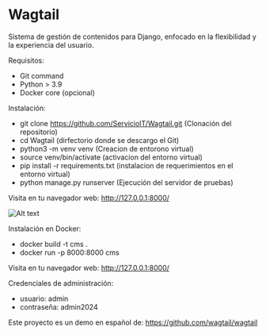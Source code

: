 # Wagtail
Sistema de gestión de contenidos para Django, enfocado en la flexibilidad y la experiencia del usuario.

Requisitos:

- Git command
- Python > 3.9
- Docker core (opcional)

Instalación:
- git clone https://github.com/ServicioIT/Wagtail.git (Clonación del repositorio)
- cd Wagtail (dirfectorio donde se descargo el Git)
- python3 -m venv venv (Creacion de entorono virtual)
- source venv/bin/activate (activacion del entorno virtual)
- pip install -r requirements.txt (instalacion de requerimientos en el entorno virtual)
- python manage.py runserver (Ejecución del servidor de pruebas)

Visita en tu navegador web: http://127.0.0.1:8000/

![Alt text](https://docs.wagtail.org/en/stable/_images/tutorial_1.png)

Instalación en Docker:
- docker build -t cms .
- docker run -p 8000:8000 cms

Visita en tu navegador web: http://127.0.0.1:8000/

Credenciales de administración:
- usuario: admin
- contraseña: admin2024

Este proyecto es un demo en español de: https://github.com/wagtail/wagtail

